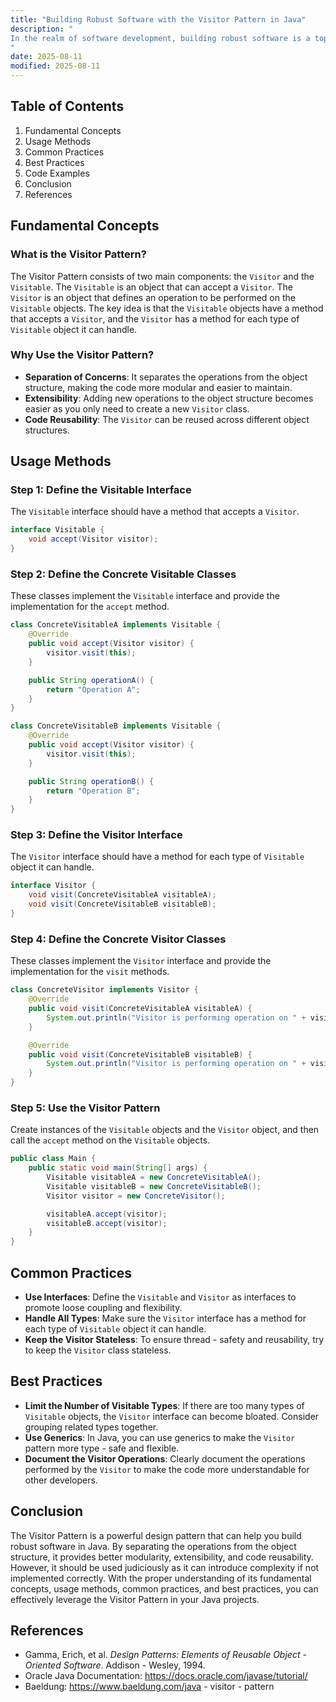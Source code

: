 ```yaml
---
title: "Building Robust Software with the Visitor Pattern in Java"
description: "
In the realm of software development, building robust software is a top priority. One of the powerful design patterns that can contribute to this goal is the Visitor Pattern. The Visitor Pattern is a behavioral design pattern that allows you to separate an algorithm from an object structure on which it operates. This separation makes it easier to add new operations to existing object structures without modifying those structures themselves. In Java, the Visitor Pattern can be a valuable tool for creating maintainable and extensible code.
"
date: 2025-08-11
modified: 2025-08-11
---
```


## Table of Contents
1. Fundamental Concepts
2. Usage Methods
3. Common Practices
4. Best Practices
5. Code Examples
6. Conclusion
7. References

## Fundamental Concepts
### What is the Visitor Pattern?
The Visitor Pattern consists of two main components: the `Visitor` and the `Visitable`. The `Visitable` is an object that can accept a `Visitor`. The `Visitor` is an object that defines an operation to be performed on the `Visitable` objects. The key idea is that the `Visitable` objects have a method that accepts a `Visitor`, and the `Visitor` has a method for each type of `Visitable` object it can handle.

### Why Use the Visitor Pattern?
- **Separation of Concerns**: It separates the operations from the object structure, making the code more modular and easier to maintain.
- **Extensibility**: Adding new operations to the object structure becomes easier as you only need to create a new `Visitor` class.
- **Code Reusability**: The `Visitor` can be reused across different object structures.

## Usage Methods
### Step 1: Define the Visitable Interface
The `Visitable` interface should have a method that accepts a `Visitor`.

```java
interface Visitable {
    void accept(Visitor visitor);
}
```

### Step 2: Define the Concrete Visitable Classes
These classes implement the `Visitable` interface and provide the implementation for the `accept` method.

```java
class ConcreteVisitableA implements Visitable {
    @Override
    public void accept(Visitor visitor) {
        visitor.visit(this);
    }

    public String operationA() {
        return "Operation A";
    }
}

class ConcreteVisitableB implements Visitable {
    @Override
    public void accept(Visitor visitor) {
        visitor.visit(this);
    }

    public String operationB() {
        return "Operation B";
    }
}
```

### Step 3: Define the Visitor Interface
The `Visitor` interface should have a method for each type of `Visitable` object it can handle.

```java
interface Visitor {
    void visit(ConcreteVisitableA visitableA);
    void visit(ConcreteVisitableB visitableB);
}
```

### Step 4: Define the Concrete Visitor Classes
These classes implement the `Visitor` interface and provide the implementation for the `visit` methods.

```java
class ConcreteVisitor implements Visitor {
    @Override
    public void visit(ConcreteVisitableA visitableA) {
        System.out.println("Visitor is performing operation on " + visitableA.operationA());
    }

    @Override
    public void visit(ConcreteVisitableB visitableB) {
        System.out.println("Visitor is performing operation on " + visitableB.operationB());
    }
}
```

### Step 5: Use the Visitor Pattern
Create instances of the `Visitable` objects and the `Visitor` object, and then call the `accept` method on the `Visitable` objects.

```java
public class Main {
    public static void main(String[] args) {
        Visitable visitableA = new ConcreteVisitableA();
        Visitable visitableB = new ConcreteVisitableB();
        Visitor visitor = new ConcreteVisitor();

        visitableA.accept(visitor);
        visitableB.accept(visitor);
    }
}
```

## Common Practices
- **Use Interfaces**: Define the `Visitable` and `Visitor` as interfaces to promote loose coupling and flexibility.
- **Handle All Types**: Make sure the `Visitor` interface has a method for each type of `Visitable` object it can handle.
- **Keep the Visitor Stateless**: To ensure thread - safety and reusability, try to keep the `Visitor` class stateless.

## Best Practices
- **Limit the Number of Visitable Types**: If there are too many types of `Visitable` objects, the `Visitor` interface can become bloated. Consider grouping related types together.
- **Use Generics**: In Java, you can use generics to make the `Visitor` pattern more type - safe and flexible.
- **Document the Visitor Operations**: Clearly document the operations performed by the `Visitor` to make the code more understandable for other developers.

## Conclusion
The Visitor Pattern is a powerful design pattern that can help you build robust software in Java. By separating the operations from the object structure, it provides better modularity, extensibility, and code reusability. However, it should be used judiciously as it can introduce complexity if not implemented correctly. With the proper understanding of its fundamental concepts, usage methods, common practices, and best practices, you can effectively leverage the Visitor Pattern in your Java projects.

## References
- Gamma, Erich, et al. *Design Patterns: Elements of Reusable Object - Oriented Software*. Addison - Wesley, 1994.
- Oracle Java Documentation: https://docs.oracle.com/javase/tutorial/
- Baeldung: https://www.baeldung.com/java - visitor - pattern